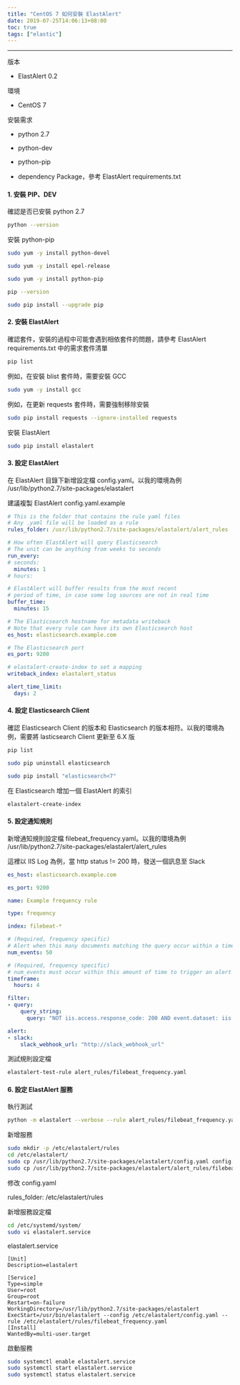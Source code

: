 ```yaml
---
title: "CentOS 7 如何安裝 ElastAlert"
date: 2019-07-25T14:06:13+08:00
toc: true
tags: ["elastic"]
---
```


<!--more-->

* * * *

版本

* ElastAlert 0.2

環境

* CentOS 7

安裝需求

* python 2.7

* python-dev

* python-pip

* dependency Package，參考 ElastAlert requirements.txt

#### 1. 安裝 PIP、DEV

確認是否已安裝 python 2.7

```bash
python --version
```

安裝 python-pip

```bash
sudo yum -y install python-devel

sudo yum -y install epel-release

sudo yum -y install python-pip

pip --version

sudo pip install --upgrade pip
```

#### 2. 安裝 ElastAlert

確認套件，安裝的過程中可能會遇到相依套件的問題，請參考 ElastAlert requirements.txt 中的需求套件清單

```bash
pip list
```

例如，在安裝 blist 套件時，需要安裝 GCC

```bash
sudo yum -y install gcc
```

例如，在更新 requests 套件時，需要強制移除安裝

```bash
sudo pip install requests --ignore-installed requests
```

安裝 ElastAlert

```bash
sudo pip install elastalert
```

#### 3. 設定 ElastAlert

在 ElastAlert 目錄下新增設定檔 config.yaml。以我的環境為例 /usr/lib/python2.7/site-packages/elastalert

建議複製 ElastAlert config.yaml.example

```yaml
# This is the folder that contains the rule yaml files
# Any .yaml file will be loaded as a rule
rules_folder: /usr/lib/python2.7/site-packages/elastalert/alert_rules

# How often ElastAlert will query Elasticsearch
# The unit can be anything from weeks to seconds
run_every:
# seconds:
  minutes: 1
# hours:

# ElastAlert will buffer results from the most recent
# period of time, in case some log sources are not in real time
buffer_time:
  minutes: 15

# The Elasticsearch hostname for metadata writeback
# Note that every rule can have its own Elasticsearch host
es_host: elasticsearch.example.com

# The Elasticsearch port
es_port: 9200

# elastalert-create-index to set a mapping
writeback_index: elastalert_status

alert_time_limit:
  days: 2
```

#### 4. 設定 Elasticsearch Client

確認 Elasticsearch Client 的版本和 Elasticsearch 的版本相符。以我的環境為例，需要將 lasticsearch Client 更新至 6.X 版

```bash
pip list

sudo pip uninstall elasticsearch

sudo pip install "elasticsearch<7"
```

在 Elasticsearch 增加一個 ElastAlert 的索引

```bash
elastalert-create-index
```

#### 5. 設定通知規則

新增通知規則設定檔 filebeat_frequency.yaml。以我的環境為例 /usr/lib/python2.7/site-packages/elastalert/alert_rules

這裡以 IIS Log 為例，當 http status != 200 時，發送一個訊息至 Slack

```yaml
es_host: elasticsearch.example.com

es_port: 9200

name: Example frequency rule

type: frequency

index: filebeat-*

# (Required, frequency specific)
# Alert when this many documents matching the query occur within a timeframe
num_events: 50

# (Required, frequency specific)
# num_events must occur within this amount of time to trigger an alert
timeframe:
  hours: 4

filter:
- query:
    query_string:
      query: "NOT iis.access.response_code: 200 AND event.dataset: iis.access"

alert:
- slack:
    slack_webhook_url: "http://slack_webhook_url"
```

測試規則設定檔

```bash
elastalert-test-rule alert_rules/filebeat_frequency.yaml
```

#### 6. 設定 ElastAlert 服務

執行測試

```bash
python -m elastalert --verbose --rule alert_rules/filebeat_frequency.yaml
```

新增服務

```bash
sudo mkdir -p /etc/elastalert/rules
cd /etc/elastalert/
sudo cp /usr/lib/python2.7/site-packages/elastalert/config.yaml config.yaml
sudo cp /usr/lib/python2.7/site-packages/elastalert/alert_rules/filebeat_frequency.yaml rules/filebeat_frequency.yaml
```

修改 config.yaml

rules_folder: /etc/elastalert/rules

新增服務設定檔

```bash
cd /etc/systemd/system/
sudo vi elastalert.service
```

elastalert.service

```text
[Unit]
Description=elastalert

[Service]
Type=simple
User=root
Group=root
Restart=on-failure
WorkingDirectory=/usr/lib/python2.7/site-packages/elastalert
ExecStart=/usr/bin/elastalert --config /etc/elastalert/config.yaml --rule /etc/elastalert/rules/filebeat_frequency.yaml
[Install]
WantedBy=multi-user.target
```

啟動服務

```bash
sudo systemctl enable elastalert.service
sudo systemctl start elastalert.service
sudo systemctl status elastalert.service
```
